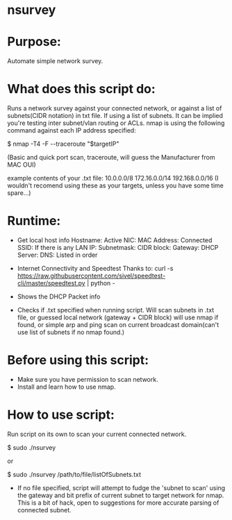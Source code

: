 # nsurvey

# Purpose:
Automate simple network survey.

# What does this script do:
Runs a network survey against your connected network, or against a list of subnets(CIDR notation) in txt file.
If using a list of subnets. It can be implied you're testing inter subnet/vlan routing or ACLs.
nmap is using the following command against each IP address specified: 

$ nmap -T4 -F --traceroute "$targetIP"

(Basic and quick port scan, traceroute, will guess the Manufacturer from MAC OUI)

example contents of your .txt file:
10.0.0.0/8
172.16.0.0/14
192.168.0.0/16
(I wouldn't recomend using these as your targets, unless you have some time spare...)

# Runtime:
- Get local host info
  Hostname:
  Active NIC:
  MAC Address:
  Connected SSID: If there is any
  LAN IP: 
  Subnetmask: 
  CIDR block:
  Gateway:
  DHCP Server:
  DNS: Listed in order

- Internet Connectivity and Speedtest
  Thanks to: curl -s https://raw.githubusercontent.com/sivel/speedtest-cli/master/speedtest.py | python -

- Shows the DHCP Packet info

- Checks if .txt specified when running script. Will scan subnets in .txt file, or guessed local network 
  (gateway + CIDR block)
  will use nmap if found, or simple arp and ping scan on current broadcast domain(can't use list of subnets if no nmap found.)

# Before using this script:
- Make sure you have permission to scan network.
- Install and learn how to use nmap.


# How to use script:
Run script on its own to scan your current connected network.

$ sudo ./nsurvey

or

$ sudo ./nsurvey /path/to/file/listOfSubnets.txt

- If no file specified, script will attempt to fudge the 'subnet to scan' using the gateway and bit prefix of current subnet to target network for nmap. This is a bit of hack, open to suggestions for more accurate parsing of connected subnet.
